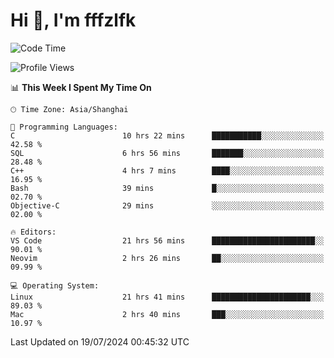# Hi 👋, I'm fffzlfk

<!--START_SECTION:waka-->
![Code Time](http://img.shields.io/badge/Code%20Time-791%20hrs%2058%20mins-blue)

![Profile Views](http://img.shields.io/badge/Profile%20Views-0-blue)

📊 **This Week I Spent My Time On** 

```text
🕑︎ Time Zone: Asia/Shanghai

💬 Programming Languages: 
C                        10 hrs 22 mins      ███████████░░░░░░░░░░░░░░   42.58 % 
SQL                      6 hrs 56 mins       ███████░░░░░░░░░░░░░░░░░░   28.48 % 
C++                      4 hrs 7 mins        ████░░░░░░░░░░░░░░░░░░░░░   16.95 % 
Bash                     39 mins             █░░░░░░░░░░░░░░░░░░░░░░░░   02.70 % 
Objective-C              29 mins             ░░░░░░░░░░░░░░░░░░░░░░░░░   02.00 % 

🔥 Editors: 
VS Code                  21 hrs 56 mins      ███████████████████████░░   90.01 % 
Neovim                   2 hrs 26 mins       ██░░░░░░░░░░░░░░░░░░░░░░░   09.99 % 

💻 Operating System: 
Linux                    21 hrs 41 mins      ██████████████████████░░░   89.03 % 
Mac                      2 hrs 40 mins       ███░░░░░░░░░░░░░░░░░░░░░░   10.97 % 
```


 Last Updated on 19/07/2024 00:45:32 UTC
<!--END_SECTION:waka-->

